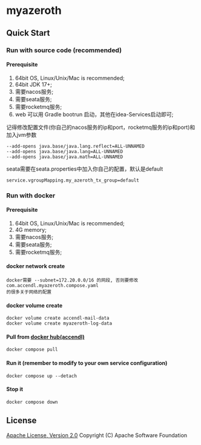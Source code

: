 # myazeroth

## Quick Start

### Run with source code (recommended)

#### Prerequisite
1. 64bit OS, Linux/Unix/Mac is recommended;
2. 64bit JDK 17+;
3. 需要nacos服务;
4. 需要seata服务;
5. 需要rocketmq服务;
6. web 可以用 Gradle bootrun 启动，其他在idea-Services启动即可;

记得修改配置文件(你自己的nacos服务的ip和port，rocketmq服务的ip和port)和加入jvm参数
```shell
--add-opens java.base/java.lang.reflect=ALL-UNNAMED 
--add-opens java.base/java.lang=ALL-UNNAMED 
--add-opens java.base/java.math=ALL-UNNAMED
```

seata需要在seata.properties中加入你自己的配置，默认是default
```shell
service.vgroupMapping.my_azeroth_tx_group=default
```

### Run with docker

#### Prerequisite
1. 64bit OS, Linux/Unix/Mac is recommended;
2. 4G memory;
3. 需要nacos服务;
4. 需要seata服务;
5. 需要rocketmq服务;

#### docker network create
```shell
docker需要 --subnet=172.20.0.0/16 的网段, 否则要修改com.accendl.myazeroth.compose.yaml
的很多关于网络的配置
```

#### docker volume create
```shell
docker volume create accendl-mail-data
docker volume create myazeroth-log-data
```

#### Pull from [docker hub(accendl)](https://hub.docker.com/u/accendl)

```shell
docker compose pull 
```

#### Run it (remember to modify to your own service configuration)

```shell
docker compose up --detach
```

#### Stop it
```shell
docker compose down
```

## License
[Apache License, Version 2.0](http://www.apache.org/licenses/LICENSE-2.0.html) Copyright (C) Apache Software Foundation